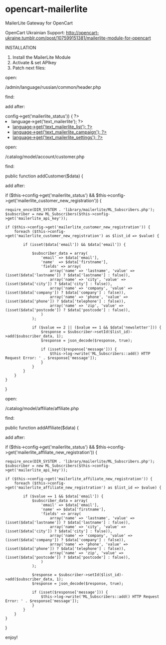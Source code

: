 # opencart-mailerlite
MailerLite Gateway for OpenCart

OpenCart Ukrainian Support:
http://opencart-ukraine.tumblr.com/post/107599151381/mailerlite-module-for-opencart

INSTALLATION

1. Install the MailerLite Module
2. Activate & set APIkey 
3. Patch next files:

open:

/admin/language/russian/common/header.php

find:

<?php

add after:

$_['text_mailerlite']                   = 'MailerLite';
$_['text_mailerlite_campaign']          = 'Кампании';
$_['text_mailerlite_list']              = 'Списки рассылок';
$_['text_mailerlite_settings']          = 'Настройки';

open:

/admin/view/template/common/header.tpl

find:

<li><a href="<?php echo $contact; ?>"><?php echo $text_contact; ?></a></li>

add after:

<?php if ($this->config->get('mailerlite_status')) { ?>
<li><a class="parent"><?php echo $this->language->get('text_mailerlite'); ?></a>
  <ul>
    <li><a href="<?php echo $this->url->link('mailerlite/list', 'token=' . $this->session->data['token'], 'SSL'); ?>"><?php echo $this->language->get('text_mailerlite_list'); ?></a></li>
    <li><a href="<?php echo $this->url->link('mailerlite/campaign', 'token=' . $this->session->data['token'], 'SSL'); ?>"><?php echo $this->language->get('text_mailerlite_campaign'); ?></a></li>
    <li><a href="<?php echo $this->url->link('module/mailerlite', 'token=' . $this->session->data['token'], 'SSL'); ?>"><?php echo $this->language->get('text_mailerlite_settings'); ?></a></li>
  </ul>
</li>
<?php } ?>

open:

/catalog/model/account/customer.php

find:

public function addCustomer($data) {

add after:

if ($this->config->get('mailerlite_status') && $this->config->get('mailerlite_customer_new_registration')) {

	require_once(DIR_SYSTEM . 'library/mailerlite/ML_Subscribers.php');
	$subscriber = new ML_Subscribers($this->config->get('mailerlite_api_key'));

	if ($this->config->get('mailerlite_customer_new_registration')) {
		foreach ($this->config->get('mailerlite_customer_new_registration') as $list_id => $value) {

			if (isset($data['email']) && $data['email']) {

				$subscriber_data = array(
					'email' => $data['email'],
					'name'  => $data['firstname'],
					'fields' => array(
						array('name' => 'lastname', 'value' => (isset($data['lastname']) ? $data['lastname'] : false)),
						array('name' => 'city', 'value' => (isset($data['city']) ? $data['city'] : false)),
						array('name' => 'company', 'value' => (isset($data['company']) ? $data['company'] : false)),
						array('name' => 'phone', 'value' => (isset($data['phone']) ? $data['telephone'] : false)),
						array('name' => 'zip', 'value' => (isset($data['postcode']) ? $data['postcode'] : false)),
					)
				);

				if ($value == 2 || ($value == 1 && $data['newsletter'])) {
					$response = $subscriber->setId($list_id)->add($subscriber_data, 1);
					$response = json_decode($response, true);

					if (isset($response['message'])) {
						$this->log->write('ML_Subscribers::add() HTTP Request Error: ' . $response['message']);
					}
				}
			}
		}
	}
}

open:

/catalog/model/affiliate/affiliate.php

find:

public function addAffiliate($data) {

add after:

if ($this->config->get('mailerlite_status') && $this->config->get('mailerlite_affiliate_new_registration')) {

	require_once(DIR_SYSTEM . 'library/mailerlite/ML_Subscribers.php');
	$subscriber = new ML_Subscribers($this->config->get('mailerlite_api_key'));

	if ($this->config->get('mailerlite_affiliate_new_registration')) {
		foreach ($this->config->get('mailerlite_affiliate_new_registration') as $list_id => $value) {

			if ($value == 1 && $data['email']) {
				$subscriber_data = array(
					'email' => $data['email'],
					'name' => $data['firstname'],
					'fields' => array(
						array('name' => 'lastname', 'value' => (isset($data['lastname']) ? $data['lastname'] : false)),
						array('name' => 'city', 'value' => (isset($data['city']) ? $data['city'] : false)),
						array('name' => 'company', 'value' => (isset($data['company']) ? $data['company'] : false)),
						array('name' => 'phone', 'value' => (isset($data['phone']) ? $data['telephone'] : false)),
						array('name' => 'zip', 'value' => (isset($data['postcode']) ? $data['postcode'] : false)),
					)
				);

				$response = $subscriber->setId($list_id)->add($subscriber_data, 1);
				$response = json_decode($response, true);

				if (isset($response['message'])) {
					$this->log->write('ML_Subscribers::add() HTTP Request Error: ' . $response['message']);
				}
			}
		}
	}
}


enjoy!
